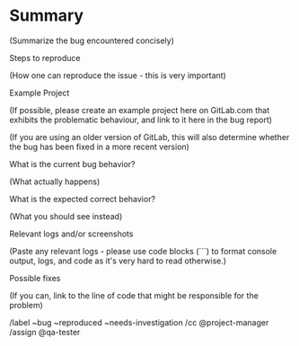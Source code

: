# Summary

(Summarize the bug encountered concisely)

Steps to reproduce

(How one can reproduce the issue - this is very important)

Example Project

(If possible, please create an example project here on GitLab.com that exhibits the problematic behaviour, and link to it here in the bug report)

(If you are using an older version of GitLab, this will also determine whether the bug has been fixed in a more recent version)

What is the current bug behavior?

(What actually happens)

What is the expected correct behavior?

(What you should see instead)

Relevant logs and/or screenshots

(Paste any relevant logs - please use code blocks (```) to format console output,
logs, and code as it's very hard to read otherwise.)

Possible fixes

(If you can, link to the line of code that might be responsible for the problem)

/label ~bug ~reproduced ~needs-investigation
/cc @project-manager
/assign @qa-tester
